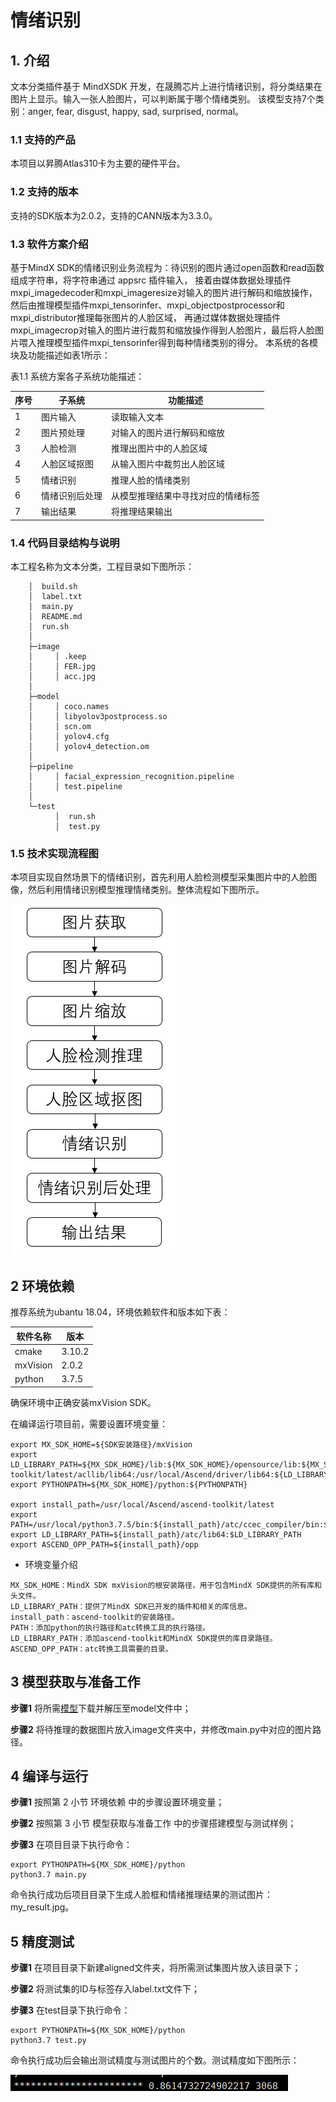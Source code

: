# 情绪识别

## 1. 介绍

文本分类插件基于 MindXSDK 开发，在晟腾芯片上进行情绪识别，将分类结果在图片上显示。输入一张人脸图片，可以判断属于哪个情绪类别。
该模型支持7个类别：anger, fear, disgust, happy, sad, surprised, normal。

### 1.1 支持的产品

本项目以昇腾Atlas310卡为主要的硬件平台。

### 1.2 支持的版本

支持的SDK版本为2.0.2，支持的CANN版本为3.3.0。

### 1.3 软件方案介绍

基于MindX SDK的情绪识别业务流程为：待识别的图片通过open函数和read函数组成字符串，将字符串通过 appsrc 插件输入， 
接着由媒体数据处理插件mxpi_imagedecoder和mxpi_imageresize对输入的图片进行解码和缩放操作，
然后由推理模型插件mxpi_tensorinfer、mxpi_objectpostprocessor和mxpi_distributor推理每张图片的人脸区域，
再通过媒体数据处理插件mxpi_imagecrop对输入的图片进行裁剪和缩放操作得到人脸图片，最后将人脸图片喂入推理模型插件mxpi_tensorinfer得到每种情绪类别的得分。
本系统的各模块及功能描述如表1所示：


表1.1 系统方案各子系统功能描述：

| 序号 | 子系统 | 功能描述     |
| ---- | ------ | ------------ |
| 1    | 图片输入    | 读取输入文本 |
| 2    | 图片预处理    | 对输入的图片进行解码和缩放 |
| 3    | 人脸检测    | 推理出图片中的人脸区域 |
| 4    | 人脸区域抠图      | 从输入图片中裁剪出人脸区域 |
| 5    | 情绪识别    | 推理人脸的情绪类别|
| 6    | 情绪识别后处理    | 从模型推理结果中寻找对应的情绪标签|
| 7    | 输出结果    | 将推理结果输出|

### 1.4 代码目录结构与说明

本工程名称为文本分类，工程目录如下图所示：  

```
    │  build.sh
    │  label.txt
    │  main.py
    │  README.md
    │  run.sh
    │
    ├─image
    │     │ .keep
    │     │ FER.jpg
    │     │ acc.jpg
    │
    ├─model
    │     │ coco.names
    │     │ libyolov3postprocess.so
    │     │ scn.om
    │     │ yolov4.cfg
    │     │ yolov4_detection.om
    │
    ├─pipeline
    │     │ facial_expression_recognition.pipeline
    │     │ test.pipeline
    │
    └─test
          │  run.sh
          │  test.py
```
### 1.5 技术实现流程图
   本项目实现自然场景下的情绪识别，首先利用人脸检测模型采集图片中的人脸图像，然后利用情绪识别模型推理情绪类别。整体流程如下图所示。
   
   ![Image text](image/FER.png)
   
## 2 环境依赖

推荐系统为ubantu 18.04，环境依赖软件和版本如下表：

| 软件名称 | 版本   |
| -------- | ------ |
| cmake    | 3.10.2   |
| mxVision | 2.0.2  |
| python   | 3.7.5  |

确保环境中正确安装mxVision SDK。

在编译运行项目前，需要设置环境变量：

```
export MX_SDK_HOME=${SDK安装路径}/mxVision
export LD_LIBRARY_PATH=${MX_SDK_HOME}/lib:${MX_SDK_HOME}/opensource/lib:${MX_SDK_HOME}/opensource/lib64:/usr/local/Ascend/ascend-toolkit/latest/acllib/lib64:/usr/local/Ascend/driver/lib64:${LD_LIBRARY_PATH}
export PYTHONPATH=${MX_SDK_HOME}/python:${PYTHONPATH}

export install_path=/usr/local/Ascend/ascend-toolkit/latest
export PATH=/usr/local/python3.7.5/bin:${install_path}/atc/ccec_compiler/bin:${install_path}/atc/bin:$PATH
export LD_LIBRARY_PATH=${install_path}/atc/lib64:$LD_LIBRARY_PATH
export ASCEND_OPP_PATH=${install_path}/opp
```

- 环境变量介绍

```
MX_SDK_HOME：MindX SDK mxVision的根安装路径，用于包含MindX SDK提供的所有库和头文件。  
LD_LIBRARY_PATH：提供了MindX SDK已开发的插件和相关的库信息。  
install_path：ascend-toolkit的安装路径。  
PATH：添加python的执行路径和atc转换工具的执行路径。  
LD_LIBRARY_PATH：添加ascend-toolkit和MindX SDK提供的库目录路径。  
ASCEND_OPP_PATH：atc转换工具需要的目录。 
```

## 3 模型获取与准备工作

**步骤1** 将所需[模型](https:///mindx.sdk.obs.cn-north-4.myhuaweicloud.com/mindxsdk-referenceapps%20/contrib/FacialExpressionRecognition/model.zip)下载并解压至model文件中；

**步骤2** 将待推理的数据图片放入image文件夹中，并修改main.py中对应的图片路径。


## 4 编译与运行

**步骤1** 按照第 2 小节 环境依赖 中的步骤设置环境变量；

**步骤2** 按照第 3 小节 模型获取与准备工作 中的步骤搭建模型与测试样例；

**步骤3** 在项目目录下执行命令：
```
export PYTHONPATH=${MX_SDK_HOME}/python
python3.7 main.py
```
命令执行成功后项目目录下生成人脸框和情绪推理结果的测试图片：my_result.jpg。

## 5 精度测试

**步骤1** 在项目目录下新建aligned文件夹，将所需测试集图片放入该目录下；

**步骤2** 将测试集的ID与标签存入label.txt文件下；

**步骤3** 在test目录下执行命令：
```
export PYTHONPATH=${MX_SDK_HOME}/python
python3.7 test.py
```
命令执行成功后会输出测试精度与测试图片的个数。测试精度如下图所示：

![Image text](image/acc.png)
